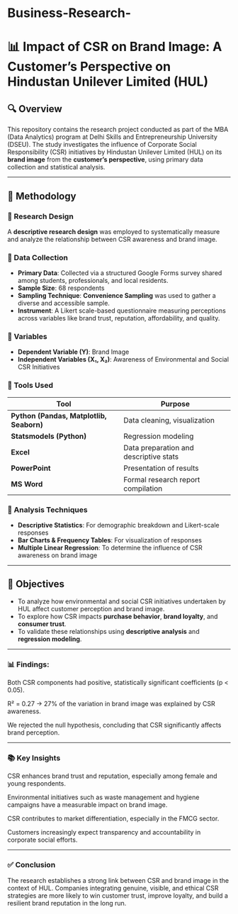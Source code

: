 # Business-Research-

# 📊 Impact of CSR on Brand Image: A Customer’s Perspective on Hindustan Unilever Limited (HUL)

## 🔍 Overview

This repository contains the research project conducted as part of the MBA (Data Analytics) program at Delhi Skills and Entrepreneurship University (DSEU). The study investigates the influence of Corporate Social Responsibility (CSR) initiatives by Hindustan Unilever Limited (HUL) on its **brand image** from the **customer’s perspective**, using primary data collection and statistical analysis.

---

## 🧪 Methodology

### 🔹 Research Design
A **descriptive research design** was employed to systematically measure and analyze the relationship between CSR awareness and brand image.

### 🔹 Data Collection
- **Primary Data**: Collected via a structured Google Forms survey shared among students, professionals, and local residents.
- **Sample Size**: 68 respondents
- **Sampling Technique**: **Convenience Sampling** was used to gather a diverse and accessible sample.
- **Instrument**: A Likert scale-based questionnaire measuring perceptions across variables like brand trust, reputation, affordability, and quality.

### 🔹 Variables
- **Dependent Variable (Y)**: Brand Image
- **Independent Variables (X₁, X₂)**: Awareness of Environmental and Social CSR Initiatives

### 🔹 Tools Used
| Tool | Purpose |
|------|---------|
| **Python (Pandas, Matplotlib, Seaborn)** | Data cleaning, visualization |
| **Statsmodels (Python)** | Regression modeling |
| **Excel** | Data preparation and descriptive stats |
| **PowerPoint** | Presentation of results |
| **MS Word** | Formal research report compilation

### 🔹 Analysis Techniques
- **Descriptive Statistics**: For demographic breakdown and Likert-scale responses
- **Bar Charts & Frequency Tables**: For visualization of responses
- **Multiple Linear Regression**: To determine the influence of CSR awareness on brand image

---

## 🎯 Objectives

- To analyze how environmental and social CSR initiatives undertaken by HUL affect customer perception and brand image.
- To explore how CSR impacts **purchase behavior**, **brand loyalty**, and **consumer trust**.
- To validate these relationships using **descriptive analysis** and **regression modeling**.

---

### 📊 Findings:
Both CSR components had positive, statistically significant coefficients (p < 0.05).

R² = 0.27 → 27% of the variation in brand image was explained by CSR awareness.

We rejected the null hypothesis, concluding that CSR significantly affects brand perception.

---

### 📚 Key Insights
CSR enhances brand trust and reputation, especially among female and young respondents.

Environmental initiatives such as waste management and hygiene campaigns have a measurable impact on brand image.

CSR contributes to market differentiation, especially in the FMCG sector.

Customers increasingly expect transparency and accountability in corporate social efforts.

---

### ✅ Conclusion
The research establishes a strong link between CSR and brand image in the context of HUL. Companies integrating genuine, visible, and ethical CSR strategies are more likely to win customer trust, improve loyalty, and build a resilient brand reputation in the long run.
